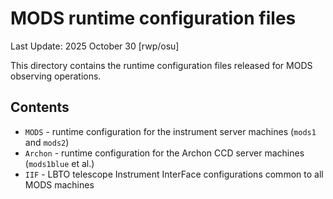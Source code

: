 # MODS runtime configuration files

Last Update: 2025 October 30 [rwp/osu]

This directory contains the runtime configuration files released for MODS
observing operations.  

## Contents

 * `MODS` - runtime configuration for the instrument server machines (`mods1` and `mods2`)
 * `Archon` - runtime configuration for the Archon CCD server machines (`mods1blue` et al.)
 * `IIF` - LBTO telescope Instrument InterFace configurations common to all MODS machines


